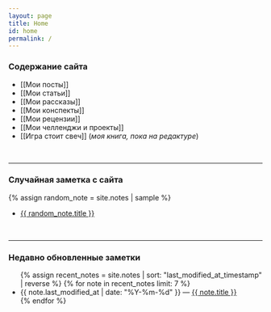 ```yaml
---
layout: page
title: Home
id: home
permalink: /
---
```

### Содержание сайта
- [[Мои посты]]
- [[Мои статьи]]
- [[Мои рассказы]]
- [[Мои конспекты]]
- [[Мои рецензии]]
- [[Мои челленджи и проекты]]
- [[Игра стоит свеч]] (_моя книга, пока на редактуре_)
<br>

---
### Случайная заметка с сайта
{% assign random_note = site.notes | sample %}
- <a href="{{ random_note.url }}" class="internal-link">{{ random_note.title }}</a>
<br>

---
### Недавно обновленные заметки
<ul>
  {% assign recent_notes = site.notes | sort: "last_modified_at_timestamp" | reverse %}
  {% for note in recent_notes limit: 7 %}
    <li>
      {{ note.last_modified_at | date: "%Y-%m-%d" }} — <a class="internal-link" href="{{ site.baseurl }}{{ note.url }}">{{ note.title }}</a>
    </li>
  {% endfor %}
</ul>

<style>
  .wrapper {
    max-width: 46em;
  }
</style>
